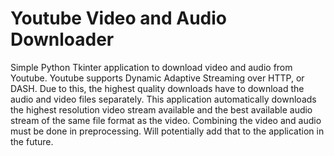 # Youtube Video and Audio Downloader  

Simple Python Tkinter application to download video and audio from Youtube. Youtube supports Dynamic Adaptive Streaming over HTTP, or DASH. Due to this, the highest quality downloads have to download the audio and video files separately. This application automatically downloads the highest resolution video stream available and the best available audio stream of the same file format as the video. Combining the video and audio must be done in preprocessing. Will potentially add that to the application in the future. 